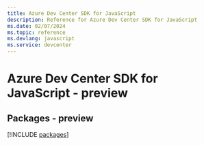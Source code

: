 ```yaml
---
title: Azure Dev Center SDK for JavaScript
description: Reference for Azure Dev Center SDK for JavaScript
ms.date: 02/07/2024
ms.topic: reference
ms.devlang: javascript
ms.service: devcenter
---
```

# Azure Dev Center SDK for JavaScript - preview
## Packages - preview
[!INCLUDE [packages](dev-center-index.md)]